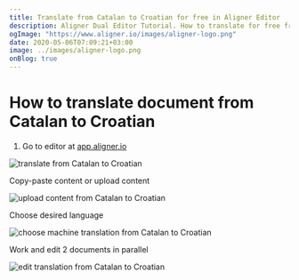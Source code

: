 ```yaml
---
title: Translate from Catalan to Croatian for free in Aligner Editor
description: Aligner Dual Editor Tutorial. How to translate for free from Catalan to Croatian. Aligner is multilingual document management platform. 
ogImage: "https://www.aligner.io/images/aligner-logo.png"
date: 2020-05-06T07:09:21+03:00
image: ../images/aligner-logo.png
onBlog: true
---
```


# How to translate document from Catalan to Croatian

1. Go to editor at [app.aligner.io](https://app.aligner.io "Aligner App web page")

![translate from Catalan to Croatian](../aligner-blank-editor.png "translate from Catalan to Croatian")

Copy-paste content or upload content

![upload content from Catalan to Croatian](../aligner-uploaded-document.png "upload content from Catalan to Croatian")

Choose desired language

![choose machine translation from Catalan to Croatian](../aligner-language-dropdown.png "choose machine translation from Catalan to Croatian")

Work and edit 2 documents in parallel

![edit translation from Catalan to Croatian](../aligner-double-sitded-editor.png "edit translation from Catalan to Croatian")

